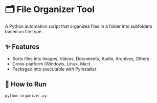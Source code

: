 # 🗂️ File Organizer Tool  

A Python automation script that organizes files in a folder into subfolders based on file type.  

## ✨ Features
- Sorts files into Images, Videos, Documents, Audio, Archives, Others  
- Cross-platform (Windows, Linux, Mac)  
- Packaged into executable with PyInstaller  

## 🚀 How to Run
```bash
python organizer.py
